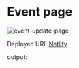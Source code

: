 # Event page

![event-update-page](https://github.com/Meenajayaraj/task-8-event/assets/154115927/8ca3e37a-8f74-48da-8a67-51b956796321)

Deployed URL [Netlify]()

output:


